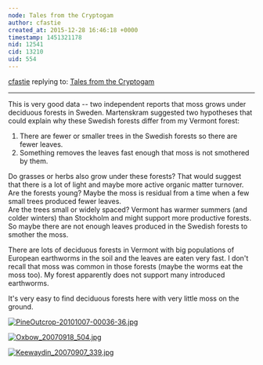 ```yaml
---
node: Tales from the Cryptogam
author: cfastie
created_at: 2015-12-28 16:46:18 +0000
timestamp: 1451321178
nid: 12541
cid: 13210
uid: 554
---
```




[cfastie](../profile/cfastie) replying to: [Tales from the Cryptogam](../notes/cfastie/12-24-2015/tales-from-the-cryptogam)

----
This is very good data -- two independent reports that moss grows under deciduous forests in Sweden. Martenskram suggested two hypotheses that could explain why these Swedish forests differ from my Vermont forest:

1) There are fewer or smaller trees in the Swedish forests so there are fewer leaves.  
2) Something removes the leaves fast enough that moss is not smothered by them.

Do grasses or herbs also grow under these forests? That would suggest that there is a lot of light and maybe more active organic matter turnover.   
Are the forests young? Maybe the moss is residual from a time when a few small trees produced fewer leaves.  
Are the trees small or widely spaced? Vermont has warmer summers (and colder winters) than Stockholm and might support more productive forests. So maybe there are not enough leaves produced in the Swedish forests to smother the moss.

There are lots of deciduous forests in Vermont with big populations of European earthworms in the soil and the leaves are eaten very fast. I don't recall that moss was common in those forests (maybe the worms eat the moss too). My forest apparently does not support many introduced earthworms.

It's very easy to find deciduous forests here with very little moss on the ground.

[![PineOutcrop-20101007-00036-36.jpg](//i.publiclab.org/system/images/photos/000/013/478/medium/PineOutcrop-20101007-00036-36.jpg)](//i.publiclab.org/system/images/photos/000/013/478/original/PineOutcrop-20101007-00036-36.jpg)

[![Oxbow_20070918_504.jpg](//i.publiclab.org/system/images/photos/000/013/479/medium/Oxbow_20070918_504.jpg)](//i.publiclab.org/system/images/photos/000/013/479/original/Oxbow_20070918_504.jpg)

[![Keewaydin_20070907_339.jpg](//i.publiclab.org/system/images/photos/000/013/480/medium/Keewaydin_20070907_339.jpg)](//i.publiclab.org/system/images/photos/000/013/480/original/Keewaydin_20070907_339.jpg)







